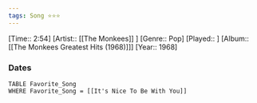 ```yaml
---
tags: Song ⭐⭐⭐ 
---
```

[Time:: 2:54]
[Artist:: [[The Monkees]] ]
[Genre:: Pop]
[Played:: ]
[Album:: [[The Monkees Greatest Hits (1968)]]]
[Year:: 1968]
### Dates
````dataview
TABLE Favorite_Song
WHERE Favorite_Song = [[It's Nice To Be With You]]
````